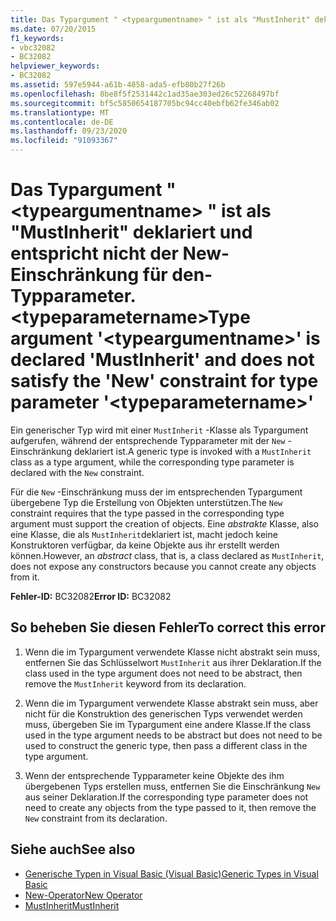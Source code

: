 ```yaml
---
title: Das Typargument " <typeargumentname> " ist als "MustInherit" deklariert und entspricht nicht der New-Einschränkung für den-Typparameter. <typeparametername>
ms.date: 07/20/2015
f1_keywords:
- vbc32082
- BC32082
helpviewer_keywords:
- BC32082
ms.assetid: 597e5944-a61b-4858-ada5-efb80b27f26b
ms.openlocfilehash: 8be8f5f2531442c1ad35ae303ed26c52268497bf
ms.sourcegitcommit: bf5c5850654187705bc94cc40ebfb62fe346ab02
ms.translationtype: MT
ms.contentlocale: de-DE
ms.lasthandoff: 09/23/2020
ms.locfileid: "91093367"
---
```

# <a name="type-argument-typeargumentname-is-declared-mustinherit-and-does-not-satisfy-the-new-constraint-for-type-parameter-typeparametername"></a><span data-ttu-id="43d3e-102">Das Typargument " \<typeargumentname> " ist als "MustInherit" deklariert und entspricht nicht der New-Einschränkung für den-Typparameter. \<typeparametername></span><span class="sxs-lookup"><span data-stu-id="43d3e-102">Type argument '\<typeargumentname>' is declared 'MustInherit' and does not satisfy the 'New' constraint for type parameter '\<typeparametername>'</span></span>

<span data-ttu-id="43d3e-103">Ein generischer Typ wird mit einer `MustInherit` -Klasse als Typargument aufgerufen, während der entsprechende Typparameter mit der `New` -Einschränkung deklariert ist.</span><span class="sxs-lookup"><span data-stu-id="43d3e-103">A generic type is invoked with a `MustInherit` class as a type argument, while the corresponding type parameter is declared with the `New` constraint.</span></span>  
  
 <span data-ttu-id="43d3e-104">Für die `New` -Einschränkung muss der im entsprechenden Typargument übergebene Typ die Erstellung von Objekten unterstützen.</span><span class="sxs-lookup"><span data-stu-id="43d3e-104">The `New` constraint requires that the type passed in the corresponding type argument must support the creation of objects.</span></span> <span data-ttu-id="43d3e-105">Eine *abstrakte* Klasse, also eine Klasse, die als `MustInherit`deklariert ist, macht jedoch keine Konstruktoren verfügbar, da keine Objekte aus ihr erstellt werden können.</span><span class="sxs-lookup"><span data-stu-id="43d3e-105">However, an *abstract* class, that is, a class declared as `MustInherit`, does not expose any constructors because you cannot create any objects from it.</span></span>  
  
 <span data-ttu-id="43d3e-106">**Fehler-ID:** BC32082</span><span class="sxs-lookup"><span data-stu-id="43d3e-106">**Error ID:** BC32082</span></span>  
  
## <a name="to-correct-this-error"></a><span data-ttu-id="43d3e-107">So beheben Sie diesen Fehler</span><span class="sxs-lookup"><span data-stu-id="43d3e-107">To correct this error</span></span>  
  
1. <span data-ttu-id="43d3e-108">Wenn die im Typargument verwendete Klasse nicht abstrakt sein muss, entfernen Sie das Schlüsselwort `MustInherit` aus ihrer Deklaration.</span><span class="sxs-lookup"><span data-stu-id="43d3e-108">If the class used in the type argument does not need to be abstract, then remove the `MustInherit` keyword from its declaration.</span></span>  
  
2. <span data-ttu-id="43d3e-109">Wenn die im Typargument verwendete Klasse abstrakt sein muss, aber nicht für die Konstruktion des generischen Typs verwendet werden muss, übergeben Sie im Typargument eine andere Klasse.</span><span class="sxs-lookup"><span data-stu-id="43d3e-109">If the class used in the type argument needs to be abstract but does not need to be used to construct the generic type, then pass a different class in the type argument.</span></span>  
  
3. <span data-ttu-id="43d3e-110">Wenn der entsprechende Typparameter keine Objekte des ihm übergebenen Typs erstellen muss, entfernen Sie die Einschränkung `New` aus seiner Deklaration.</span><span class="sxs-lookup"><span data-stu-id="43d3e-110">If the corresponding type parameter does not need to create any objects from the type passed to it, then remove the `New` constraint from its declaration.</span></span>  
  
## <a name="see-also"></a><span data-ttu-id="43d3e-111">Siehe auch</span><span class="sxs-lookup"><span data-stu-id="43d3e-111">See also</span></span>

- [<span data-ttu-id="43d3e-112">Generische Typen in Visual Basic (Visual Basic)</span><span class="sxs-lookup"><span data-stu-id="43d3e-112">Generic Types in Visual Basic</span></span>](../programming-guide/language-features/data-types/generic-types.md)
- [<span data-ttu-id="43d3e-113">New-Operator</span><span class="sxs-lookup"><span data-stu-id="43d3e-113">New Operator</span></span>](../language-reference/operators/new-operator.md)
- [<span data-ttu-id="43d3e-114">MustInherit</span><span class="sxs-lookup"><span data-stu-id="43d3e-114">MustInherit</span></span>](../language-reference/modifiers/mustinherit.md)
